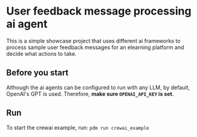 # User feedback message processing ai agent

This is a simple showcase project that uses different ai frameworks to process sample user feedback messages for an elearning platform and decide what actions to take.

## Before you start

Although the ai agents can be configured to run with any LLM, by default, OpenAI's GPT is used.
Therefore, **make sure `OPENAI_API_KEY` is set**.

## Run

To start the crewai example, run:
`pdm run crewai_example`
